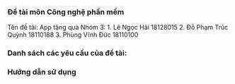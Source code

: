 ### Đề tài môn Công nghệ phần mềm
  Tên đề tài: App tặng quà
  Nhóm 3:
    1. Lê Ngọc Hải          18128015
    2. Đỗ Phạm Trúc Quỳnh   18110188
    3. Phùng Vĩnh Đức       18110100
### Danh sách các yêu cầu của đề tài:

### Hướng dẫn sử dụng
